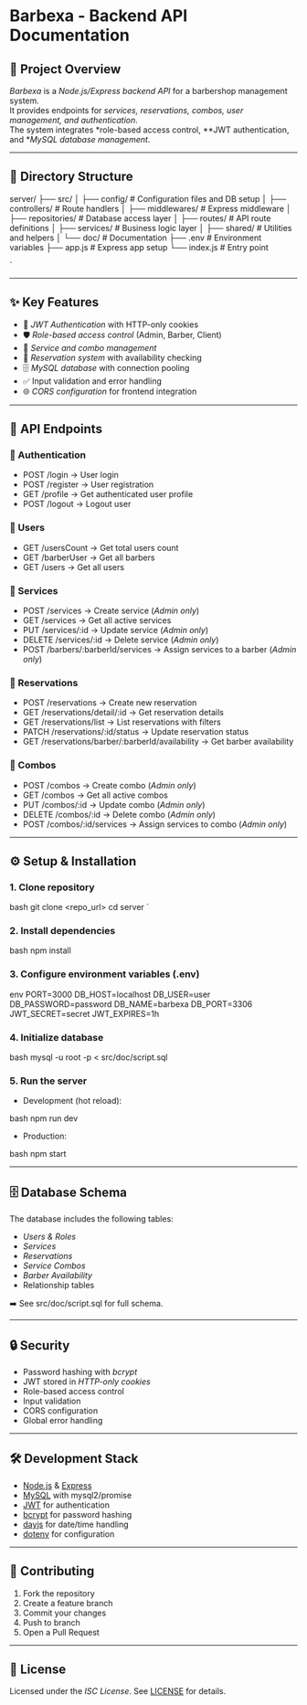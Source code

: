 # Barbexa - Backend API Documentation

## 📌 Project Overview
*Barbexa* is a *Node.js/Express backend API* for a barbershop management system.  
It provides endpoints for *services, reservations, combos, user management, and authentication*.  
The system integrates *role-based access control, **JWT authentication, and **MySQL database management*.


---

## 📂 Directory Structure


server/
├── src/
│   ├── config/        # Configuration files and DB setup
│   ├── controllers/   # Route handlers
│   ├── middlewares/   # Express middleware
│   ├── repositories/  # Database access layer
│   ├── routes/        # API route definitions
│   ├── services/      # Business logic layer
│   ├── shared/        # Utilities and helpers
│   └── doc/           # Documentation
├── .env               # Environment variables
├── app.js             # Express app setup
└── index.js           # Entry point

`

---

## ✨ Key Features
- 🔑 *JWT Authentication* with HTTP-only cookies  
- 🛡️ *Role-based access control* (Admin, Barber, Client)  
- 💈 *Service and combo management*  
- 📅 *Reservation system* with availability checking  
- 🗄️ *MySQL database* with connection pooling  
- ✅ Input validation and error handling  
- 🌐 *CORS configuration* for frontend integration  

---

## 📌 API Endpoints

### 🔑 Authentication
- POST /login → User login  
- POST /register → User registration  
- GET /profile → Get authenticated user profile  
- POST /logout → Logout user  

### 👤 Users
- GET /usersCount → Get total users count  
- GET /barberUser → Get all barbers  
- GET /users → Get all users  

### 💈 Services
- POST /services → Create service (*Admin only*)  
- GET /services → Get all active services  
- PUT /services/:id → Update service (*Admin only*)  
- DELETE /services/:id → Delete service (*Admin only*)  
- POST /barbers/:barberId/services → Assign services to a barber (*Admin only*)  

### 📅 Reservations
- POST /reservations → Create new reservation  
- GET /reservations/detail/:id → Get reservation details  
- GET /reservations/list → List reservations with filters  
- PATCH /reservations/:id/status → Update reservation status  
- GET /reservations/barber/:barberId/availability → Get barber availability  

### 🎁 Combos
- POST /combos → Create combo (*Admin only*)  
- GET /combos → Get all active combos  
- PUT /combos/:id → Update combo (*Admin only*)  
- DELETE /combos/:id → Delete combo (*Admin only*)  
- POST /combos/:id/services → Assign services to combo (*Admin only*)  

---

## ⚙️ Setup & Installation

### 1. Clone repository
bash
git clone <repo_url>
cd server
`

### 2. Install dependencies

bash
npm install


### 3. Configure environment variables (.env)

env
PORT=3000
DB_HOST=localhost
DB_USER=user
DB_PASSWORD=password 
DB_NAME=barbexa
DB_PORT=3306
JWT_SECRET=secret
JWT_EXPIRES=1h


### 4. Initialize database

bash
mysql -u root -p < src/doc/script.sql


### 5. Run the server

* Development (hot reload):

bash
npm run dev


* Production:

bash
npm start


---

## 🗄️ Database Schema

The database includes the following tables:

* *Users & Roles*
* *Services*
* *Reservations*
* *Service Combos*
* *Barber Availability*
* Relationship tables

➡️ See src/doc/script.sql for full schema.

---

## 🔒 Security

* Password hashing with *bcrypt*
* JWT stored in *HTTP-only cookies*
* Role-based access control
* Input validation
* CORS configuration
* Global error handling

---

## 🛠️ Development Stack

* [Node.js](https://nodejs.org/) & [Express](https://expressjs.com/)
* [MySQL](https://www.mysql.com/) with mysql2/promise
* [JWT](https://jwt.io/) for authentication
* [bcrypt](https://github.com/kelektiv/node.bcrypt.js) for password hashing
* [dayjs](https://day.js.org/) for date/time handling
* [dotenv](https://github.com/motdotla/dotenv) for configuration

---

## 🤝 Contributing

1. Fork the repository
2. Create a feature branch
3. Commit your changes
4. Push to branch
5. Open a Pull Request

---

## 📄 License

Licensed under the *ISC License*.
See [LICENSE](./LICENSE) for details.

```
